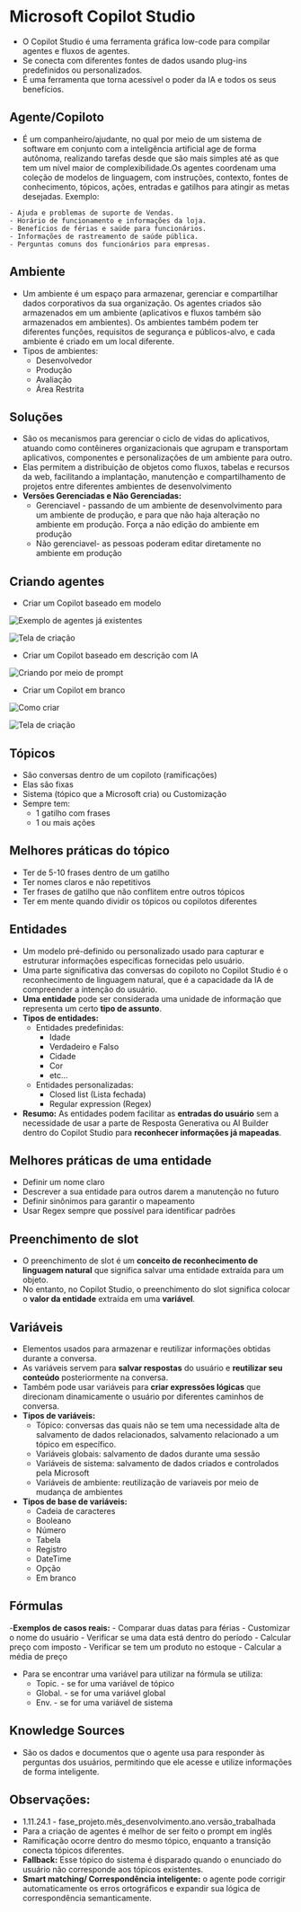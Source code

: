 # Microsoft Copilot Studio

- O Copilot Studio é uma ferramenta gráfica low-code para compilar agentes e fluxos de agentes.
- Se conecta com diferentes fontes de dados usando plug-ins predefinidos ou personalizados.
- É uma ferramenta que torna acessível o poder da IA e todos os seus benefícios.

## Agente/Copiloto
- É um companheiro/ajudante, no qual por meio de um sistema de software em conjunto com a inteligência artificial age de forma autônoma, realizando tarefas desde que são mais simples até as que tem um nível maior de complexibilidade.Os agentes coordenam uma coleção de modelos de linguagem, com instruções, contexto, fontes de conhecimento, tópicos, ações, entradas e gatilhos para atingir as metas desejadas.
Exemplo:
````
- Ajuda e problemas de suporte de Vendas.
- Horário de funcionamento e informações da loja.
- Benefícios de férias e saúde para funcionários.
- Informações de rastreamento de saúde pública.
- Perguntas comuns dos funcionários para empresas.
````

## Ambiente
- Um ambiente é um espaço para armazenar, gerenciar e compartilhar dados corporativos da sua organização. Os agentes criados são armazenados em um ambiente (aplicativos e fluxos também são armazenados em ambientes). Os ambientes também podem ter diferentes funções, requisitos de segurança e públicos-alvo, e cada ambiente é criado em um local diferente. 
- Tipos de ambientes:
    - Desenvolvedor
    - Produção
    - Avaliação
    - Área Restrita

## Soluções
- São os mecanismos para gerenciar o ciclo de vidas do aplicativos, atuando como contêineres organizacionais que agrupam e transportam aplicativos, componentes e personalizações de um ambiente para outro.
- Elas permitem a distribuição de objetos como fluxos, tabelas e recursos da web, facilitando a implantação, manutenção e compartilhamento de projetos entre diferentes ambientes de desenvolvimento
- **Versões Gerenciadas e Não Gerenciadas:**
    - Gerenciavel - passando de um ambiente de desenvolvimento para um ambiente de produção, e para que não haja alteração no ambiente em produção. Força a não edição do ambiente em produção
    - Não gerenciavel-  as pessoas poderam editar diretamente no ambiente em produção

## Criando agentes
- Criar um Copilot baseado em modelo

<img src="https://github.com/Fredericobarbosa/microsoft_copilot_dio/blob/main/img/Copilot_modelo.png" alt="Exemplo de agentes já existentes"><br/>

<img src="https://github.com/Fredericobarbosa/microsoft_copilot_dio/blob/main/img/Copilot_modelo_1.png" alt="Tela de criação"><br/>

- Criar um Copilot baseado em descrição com IA

<img src="https://github.com/Fredericobarbosa/microsoft_copilot_dio/blob/main/img/Copilot_descri%C3%A7%C3%A3o.png" alt= "Criando por meio de prompt"><br/>

- Criar um Copilot em branco

<img src="https://github.com/Fredericobarbosa/microsoft_copilot_dio/blob/main/img/Copilot_branco.png" alt="Como criar"><br/>

<img src="https://github.com/Fredericobarbosa/microsoft_copilot_dio/blob/main/img/Copilot_branco_1.png" alt="Tela de criação"><br/>


## Tópicos
- São conversas dentro de um copiloto (ramificações)
- Elas são fixas 
- Sistema (tópico que a Microsoft cria) ou Customização 
- Sempre tem:
    - 1 gatilho com frases
    - 1 ou mais ações

## Melhores práticas do tópico
- Ter de 5-10 frases dentro de um gatilho
- Ter nomes claros e não repetitivos
- Ter frases de gatilho que não conflitem entre outros tópicos
- Ter em mente quando dividir os tópicos ou copilotos diferentes

## Entidades
- Um modelo pré-definido ou personalizado usado para capturar e estruturar informações específicas fornecidas pelo usuário.
- Uma parte significativa das conversas do copiloto no Copilot Studio é o reconhecimento de linguagem natural, que é a capacidade da IA de compreender a intenção do usuário.
- **Uma entidade** pode ser considerada uma unidade de informação que representa um certo **tipo de assunto**.
- **Tipos de entidades:**
    - Entidades predefinidas:
        - Idade
        - Verdadeiro e Falso
        - Cidade
        - Cor
        - etc...
    - Entidades personalizadas:
        - Closed list (Lista fechada)
        - Regular expression (Regex)
- **Resumo:** As entidades podem facilitar as **entradas do usuário** sem a necessidade de usar a parte de Resposta Generativa ou AI Builder dentro do Copilot Studio para **reconhecer informações já mapeadas**.

## Melhores práticas de uma entidade
- Definir um nome claro
- Descrever a sua entidade para outros darem a manutenção no futuro
- Definir sinônimos para garantir o mapeamento
- Usar Regex sempre que possível para identificar padrões

## Preenchimento de slot
- O preenchimento de slot é um **conceito de reconhecimento de linguagem natural** que significa salvar uma entidade extraída para um objeto.
- No entanto, no Copilot Studio, o preenchimento do slot significa colocar o **valor da entidade** extraída em uma **variável**.

## Variáveis
- Elementos usados para armazenar e reutilizar informações obtidas durante a conversa.
- As variáveis servem para **salvar respostas** do usuário e **reutilizar seu conteúdo** posteriormente na conversa.
- Também pode usar variáveis para **criar expressões lógicas** que direcionam dinamicamente o usuário por diferentes caminhos de conversa.
- **Tipos de variáveis:**
    - Tópico: conversas das quais não se tem uma necessidade alta de salvamento de dados relacionados, salvamento relacionado a um tópico em específico.
    - Variáveis globais: salvamento de dados durante uma sessão
    - Variáveis de sistema:  salvamento de dados criados e controlados pela Microsoft
    - Variáveis de ambiente: reutilização de variaveis por meio de mudança de ambientes
- **Tipos de base de variáveis:**
    - Cadeia de caracteres
    - Booleano
    - Número
    - Tabela
    - Registro
    - DateTime
    - Opção
    - Em branco

## Fórmulas
-**Exemplos de casos reais:**
    - Comparar duas datas para férias
    - Customizar o nome do usuário
    - Verificar se uma data está dentro do período
    - Calcular preço com imposto
    - Verificar se tem um produto no estoque
    - Calcular a média de preço

- Para se encontrar uma variável para utilizar na fórmula se utiliza:
    - Topic. - se for uma variável de tópico
    - Global. - se for uma variável global
    - Env. - se for uma variável de sistema

## Knowledge Sources
- São os dados e documentos que o agente usa para responder às perguntas dos usuários, permitindo que ele acesse e utilize informações de forma inteligente.

## Observações:
- 1.11.24.1 - fase_projeto.mês_desenvolvimento.ano.versão_trabalhada
- Para a criação de agentes é melhor de ser feito o prompt em inglês
- Ramificação ocorre dentro do mesmo tópico, enquanto a transição conecta tópicos diferentes.
- **Fallback:** Esse tópico do sistema é disparado quando o enunciado do usuário não corresponde aos tópicos existentes.
- **Smart matching/ Correspondência inteligente:** o agente pode corrigir automaticamente os erros ortográficos e expandir sua lógica de correspondência semanticamente.